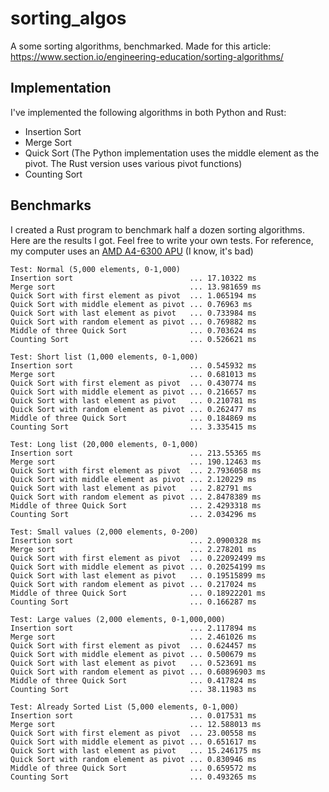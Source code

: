 # sorting_algos
A some sorting algorithms, benchmarked. Made for this article: https://www.section.io/engineering-education/sorting-algorithms/

## Implementation
I've implemented the following algorithms in both Python and Rust:

* Insertion Sort
* Merge Sort
* Quick Sort (The Python implementation uses the middle element as the pivot. The Rust version uses various pivot functions)
* Counting Sort

## Benchmarks
I created a Rust program to benchmark half a dozen sorting algorithms. Here are the results I got. Feel free to write your own tests. For reference, my computer uses an [AMD A4-6300 APU](https://www.newegg.com/amd-a4-series-a4-6300/p/N82E16819113349) (I know, it's bad)

```
Test: Normal (5,000 elements, 0-1,000)
Insertion sort                          ... 17.10322 ms
Merge sort                              ... 13.981659 ms
Quick Sort with first element as pivot  ... 1.065194 ms
Quick Sort with middle element as pivot ... 0.76963 ms
Quick Sort with last element as pivot   ... 0.733984 ms
Quick Sort with random element as pivot ... 0.769882 ms
Middle of three Quick Sort              ... 0.703624 ms
Counting Sort                           ... 0.526621 ms

Test: Short list (1,000 elements, 0-1,000)
Insertion sort                          ... 0.545932 ms
Merge sort                              ... 0.681013 ms
Quick Sort with first element as pivot  ... 0.430774 ms
Quick Sort with middle element as pivot ... 0.216657 ms
Quick Sort with last element as pivot   ... 0.210781 ms
Quick Sort with random element as pivot ... 0.262477 ms
Middle of three Quick Sort              ... 0.184869 ms
Counting Sort                           ... 3.335415 ms

Test: Long list (20,000 elements, 0-1,000)
Insertion sort                          ... 213.55365 ms
Merge sort                              ... 190.12463 ms
Quick Sort with first element as pivot  ... 2.7936058 ms
Quick Sort with middle element as pivot ... 2.120229 ms
Quick Sort with last element as pivot   ... 2.82791 ms
Quick Sort with random element as pivot ... 2.8478389 ms
Middle of three Quick Sort              ... 2.4293318 ms
Counting Sort                           ... 2.034296 ms

Test: Small values (2,000 elements, 0-200)
Insertion sort                          ... 2.0900328 ms
Merge sort                              ... 2.278201 ms
Quick Sort with first element as pivot  ... 0.22092499 ms
Quick Sort with middle element as pivot ... 0.20254199 ms
Quick Sort with last element as pivot   ... 0.19515899 ms
Quick Sort with random element as pivot ... 0.217024 ms
Middle of three Quick Sort              ... 0.18922201 ms
Counting Sort                           ... 0.166287 ms

Test: Large values (2,000 elements, 0-1,000,000)
Insertion sort                          ... 2.117894 ms
Merge sort                              ... 2.461026 ms
Quick Sort with first element as pivot  ... 0.624457 ms
Quick Sort with middle element as pivot ... 0.500679 ms
Quick Sort with last element as pivot   ... 0.523691 ms
Quick Sort with random element as pivot ... 0.60896903 ms
Middle of three Quick Sort              ... 0.417824 ms
Counting Sort                           ... 38.11983 ms

Test: Already Sorted List (5,000 elements, 0-1,000)
Insertion sort                          ... 0.017531 ms
Merge sort                              ... 12.588013 ms
Quick Sort with first element as pivot  ... 23.00558 ms
Quick Sort with middle element as pivot ... 0.651617 ms
Quick Sort with last element as pivot   ... 15.246175 ms
Quick Sort with random element as pivot ... 0.830946 ms
Middle of three Quick Sort              ... 0.659572 ms
Counting Sort                           ... 0.493265 ms
```
